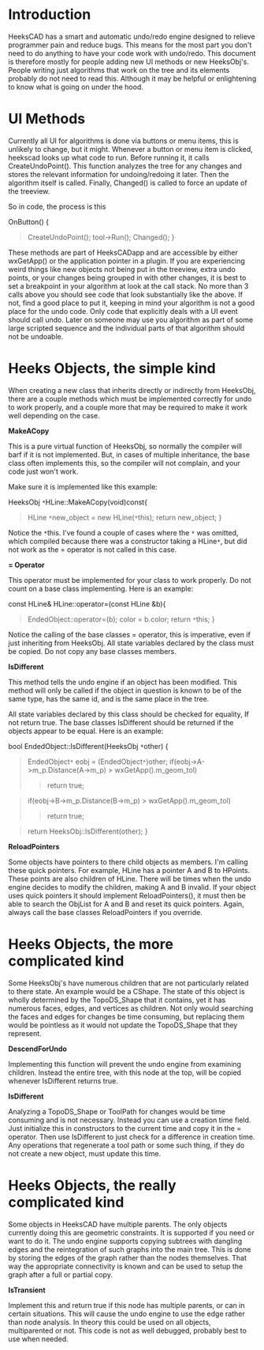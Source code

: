 # Introduction #

HeeksCAD has a smart and automatic undo/redo engine designed to relieve programmer pain and reduce bugs. This means for the most part you don't need to do anything to have your code work with undo/redo. This document is therefore mostly for people adding new UI methods or new HeeksObj's. People writing just algorithms that work on the tree and its elements probably do not need to read this. Although it may be helpful or enlightening to know what is going on under the hood.


# UI Methods #

Currently all UI for algorithms is done via buttons or menu items, this is unlikely to change, but it might. Whenever a button or menu item is clicked, heekscad looks up what code to run. Before running it, it calls CreateUndoPoint(). This function analyzes the tree for any changes and stores the relevant information for undoing/redoing it later. Then the algorithm itself is called. Finally, Changed() is called to force an update of the treeview.

So in code, the process is this

OnButton()
{
> CreateUndoPoint();
> tool->Run();
> Changed();
}

These methods are part of HeeksCADapp and are accessible by either wxGetApp() or the application pointer in a plugin. If you are experiencing weird things like new objects not being put in the treeview, extra undo points, or your changes being grouped in with other changes, it is best to set a breakpoint in your algorithm at look at the call stack. No more than 3 calls above you should see code that look substantially like the above. If not, find a good place to put it, keeping in mind your algorithm is not a good place for the undo code. Only code that explicitly deals with a UI event should call undo. Later on someone may use you algorithm as part of some large scripted sequence and the individual parts of that algorithm should not be undoable.

# Heeks Objects, the simple kind #

When creating a new class that inherits directly or indirectly from HeeksObj, there are a couple methods which must be implemented correctly for undo to work properly, and a couple more that may be required to make it work well depending on the case.

**MakeACopy**

This is a pure virtual function of HeeksObj, so normally the compiler will barf if it is not implemented. But, in cases of multiple inheritance, the base class often implements this, so the compiler will not complain, and your code just won't work.

Make sure it is implemented like this example:

HeeksObj `*`HLine::MakeACopy(void)const{
> HLine `*`new\_object = new HLine(`*`this);
> return new\_object;
}

Notice the `*`this. I've found a couple of cases where the `*` was omitted, which compiled because there was a constructor taking a HLine`*`, but did not work as the = operator is not called in this case.

**= Operator**

This operator must be implemented for your class to work properly. Do not count on a base class implementing. Here is an example:

const HLine& HLine::operator=(const HLine &b){
> EndedObject::operator=(b);
> color = b.color;
> return `*`this;
}

Notice the calling of the base classes = operator, this is imperative, even if just inheriting from HeeksObj. All state variables declared by the class must be copied. Do not copy any base classes members.

**IsDifferent**

This method tells the undo engine if an object has been modified. This method will only be called if the object in question is known to be of the same type, has the same id, and is the same place in the tree.

All state variables declared by this class should be checked for equality, If not return true. The base classes IsDifferent should be returned if the objects appear to be equal. Here is an example:

bool EndedObject::IsDifferent(HeeksObj `*`other)
{
> EndedObject`*` eobj = (EndedObject`*`)other;
> if(eobj->A->m\_p.Distance(A->m\_p) > wxGetApp().m\_geom\_tol)
> > return true;


> if(eobj->B->m\_p.Distance(B->m\_p) > wxGetApp().m\_geom\_tol)
> > return true;


> return HeeksObj::IsDifferent(other);
}

**ReloadPointers**

Some objects have pointers to there child objects as members. I'm calling these quick pointers. For example, HLine has a pointer A and B to HPoints. These points are also children of HLine. There will be times when the undo engine decides to modify the children, making A and B invalid. If your object uses quick pointers it should implement ReloadPointers(), it must then be able to search the ObjList for A and B and reset its quick pointers. Again, always call the base classes ReloadPointers if you override.

# Heeks Objects, the more complicated kind #

Some HeeksObj's have numerous children that are not particularly related to there state. An example would be a CShape. The state of this object is wholly determined by the TopoDS\_Shape that it contains, yet it has numerous faces, edges, and vertices as children. Not only would searching the faces and edges for changes be time consuming, but replacing them would be pointless as it would not update the TopoDS\_Shape that they represent.

**DescendForUndo**

Implementing this function will prevent the undo engine from examining children. Instead the entire tree, with this node at the top, will be copied whenever IsDifferent returns true.

**IsDifferent**

Analyzing a TopoDS\_Shape or ToolPath for changes would be time consuming and is not necessary. Instead you can use a creation time field. Just initialize this in constructors to the current time and copy it in the = operator. Then use IsDifferent to just check for a difference in creation time. Any operations that regenerate a tool path or some such thing, if they do not create a new object, must update this time.

# Heeks Objects, the really complicated kind #

Some objects in HeeksCAD have multiple parents. The only objects currently doing this are geometric constraints. It is supported if you need or want to do it. The undo engine supports copying subtrees with dangling edges and the reintegration of such graphs into the main tree. This is done by storing the edges of the graph rather than the nodes themselves. That way the appropriate connectivity is known and can be used to setup the graph after a full or partial copy.

**IsTransient**

Implement this and return true if this node has multiple parents, or can in certain situations. This will cause the undo engine to use the edge rather than node analysis. In theory this could be used on all objects, multiparented or not. This code is not as well debugged, probably best to use when needed.